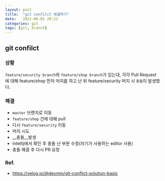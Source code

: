 ```yaml
---
layout: post
title:  "git confilct 해결하기"
date:   2021-06-01 20:22
categories: git
tags: [git, branch]
---
```


## git confilct 


### 상황 
`feature/security branch`와 `feature/shop branch`가 있는대, 각각 Pull Request에 대해 feature/shop 먼저 머지를 하고 난 뒤 feature/security 머지 시 `충돌`이 발생했다.

### 해결
- `master` 브랜치로 이동
- `feature/shop` 건에 대해 pull
- 다시 `feature/security` 이동
- 머지 시도
- __충돌__발생
- Intellij에서 확인 후 충돌 난 부분 수정(자기가 사용하는 editor 사용)
- 충돌 해결 후 다시 PR 요청

 ### Ref.
* <https://velog.io/@devmin/git-conflict-solution-basic>